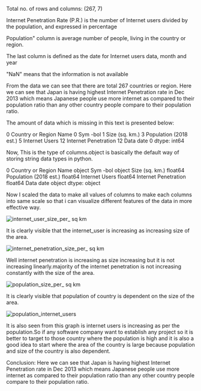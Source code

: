 Total no. of rows and columns:  (267, 7)


Internet Penetration Rate (P.R.) is the number of Internet users divided by the population, and expressed in percentage

Population" column is average number of people, living in the country or region. 

The last column is defined as the date for Internet users data, month and year

"NaN" means that the information is not available


From the data we can see that there are total 267 countries or region.
Here we can see that Japan is having highest Internet Penetration rate in Dec 2013 which means Japanese people use more internet as compared to their population ratio than any other country people compare to their population ratio. 

The amount of data which is missing in this text is presented below:

0
Country or Region Name         0
Sym -bol                   		1
Size (sq. km.)             		3
Population (2018 est.)  	5
Internet Users            		12
Internet Penetration      	12
Data date                  		0
dtype: int64

Now, This is the type of columns.object is basically the default way of storing string data types in python.

0
Country or Region Name     	object
Sym -bol                   		object
Size (sq. km.)           		float64
Population (2018 est.)    	float64
Internet Users            		float64
Internet Penetration      	float64
Data date                  		object
dtype: object

Now I scaled the data to make all values of columns to make each columns into same scale so that i can visualize different features of the data in more effective way.

![internet_user_size_per_ sq km](https://user-images.githubusercontent.com/35887568/53115195-95a67e00-356b-11e9-88c1-ce7518d02c2c.png)

It is clearly visible that the internet_user is increasing as increasing size of the area.

![internet_penetration_size_per_ sq km](https://user-images.githubusercontent.com/35887568/53115187-93442400-356b-11e9-943a-8507766544ff.png)

Well internet penetration is increasing as size increasing but it is not increasing linearly.majority of the internet penetration is not increasing constantly with the size of the area.

![population_size_per_ sq km](https://user-images.githubusercontent.com/35887568/53115204-9a6b3200-356b-11e9-82d3-8193bfe583da.png)

It is clearly visible that population of country is dependent on the size of the area.

![population_internet_users](https://user-images.githubusercontent.com/35887568/53115197-98a16e80-356b-11e9-8ab0-302c66a53ac4.png)

It is also seen from this graph is internet users is increasing as per the population.So if any software company want to establish any project so it is better to target to those country where the population is high and it is also a good idea to start where the area of the country is large because population and size of the country is also dependent.

Conclusion:
Here we can see that Japan is having highest Internet Penetration rate in Dec 2013 which means Japanese people use more internet as compared to their population ratio than any other country people compare to their population ratio.
